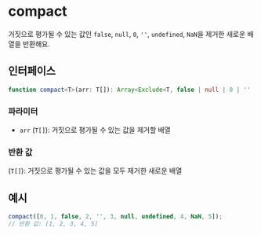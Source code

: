 # compact

거짓으로 평가될 수 있는 값인 `false`, `null`, `0`, `''`, `undefined`, `NaN`을 제거한 새로운 배열을 반환해요.

## 인터페이스

```typescript
function compact<T>(arr: T[]): Array<Exclude<T, false | null | 0 | '' | undefined>>;
```

### 파라미터

- `arr` (`T[]`): 거짓으로 평가될 수 있는 값을 제거할 배열

### 반환 값

(`T[]`): 거짓으로 평가될 수 있는 값을 모두 제거한 새로운 배열

## 예시

```typescript
compact([0, 1, false, 2, '', 3, null, undefined, 4, NaN, 5]);
// 반환 값: [1, 2, 3, 4, 5]
```
